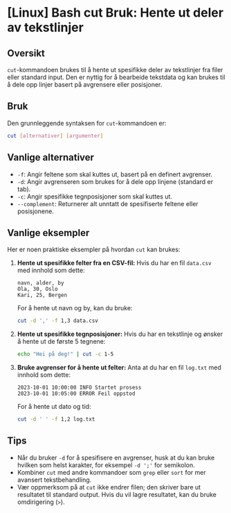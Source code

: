 # [Linux] Bash cut Bruk: Hente ut deler av tekstlinjer

## Oversikt
`cut`-kommandoen brukes til å hente ut spesifikke deler av tekstlinjer fra filer eller standard input. Den er nyttig for å bearbeide tekstdata og kan brukes til å dele opp linjer basert på avgrensere eller posisjoner.

## Bruk
Den grunnleggende syntaksen for `cut`-kommandoen er:

```bash
cut [alternativer] [argumenter]
```

## Vanlige alternativer
- `-f`: Angir feltene som skal kuttes ut, basert på en definert avgrenser.
- `-d`: Angir avgrenseren som brukes for å dele opp linjene (standard er tab).
- `-c`: Angir spesifikke tegnposisjoner som skal kuttes ut.
- `--complement`: Returnerer alt unntatt de spesifiserte feltene eller posisjonene.

## Vanlige eksempler
Her er noen praktiske eksempler på hvordan `cut` kan brukes:

1. **Hente ut spesifikke felter fra en CSV-fil:**
   Hvis du har en fil `data.csv` med innhold som dette:
   ```
   navn, alder, by
   Ola, 30, Oslo
   Kari, 25, Bergen
   ```
   For å hente ut navn og by, kan du bruke:
   ```bash
   cut -d ',' -f 1,3 data.csv
   ```

2. **Hente ut spesifikke tegnposisjoner:**
   Hvis du har en tekstlinje og ønsker å hente ut de første 5 tegnene:
   ```bash
   echo "Hei på deg!" | cut -c 1-5
   ```

3. **Bruke avgrenser for å hente ut felter:**
   Anta at du har en fil `log.txt` med innhold som dette:
   ```
   2023-10-01 10:00:00 INFO Startet prosess
   2023-10-01 10:05:00 ERROR Feil oppstod
   ```
   For å hente ut dato og tid:
   ```bash
   cut -d ' ' -f 1,2 log.txt
   ```

## Tips
- Når du bruker `-d` for å spesifisere en avgrenser, husk at du kan bruke hvilken som helst karakter, for eksempel `-d ';'` for semikolon.
- Kombiner `cut` med andre kommandoer som `grep` eller `sort` for mer avansert tekstbehandling.
- Vær oppmerksom på at `cut` ikke endrer filen; den skriver bare ut resultatet til standard output. Hvis du vil lagre resultatet, kan du bruke omdirigering (`>`).